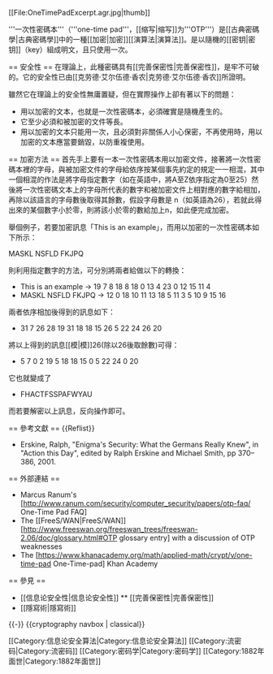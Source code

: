 [[File:OneTimePadExcerpt.agr.jpg|thumb]]

'''一次性密碼本'''（'''one-time pad'''，[[缩写|缩写]]为'''OTP'''）是[[古典密碼學|古典密碼學]]中的一種[[加密|加密]][[演算法|演算法]]。是以隨機的[[密钥|密钥]]（key）組成明文，且只使用一次。

== 安全性 ==
在理論上，此種密碼具有[[完善保密性|完善保密性]]，是牢不可破的。它的安全性已由[[克劳德·艾尔伍德·香农|克劳德·艾尔伍德·香农]]所證明。

雖然它在理論上的安全性無庸置疑，但在實際操作上卻有著以下的問題：
* 用以加密的文本，也就是一次性密碼本，必須確實是隨機產生的。
* 它至少必須和被加密的文件等長。
* 用以加密的文本只能用一次，且必須對非關係人小心保密，不再使用時，用以加密的文本應當要銷毀，以防重複使用。

== 加密方法 ==
首先手上要有一本一次性密碼本用以加密文件，接著將一次性密碼本裡的字母，與被加密文件的字母給依序按某個事先約定的規定一一相混，其中一個相混的作法是將字母指定數字（如在英語中，將A至Z依序指定為0至25）然後將一次性密碼文本上的字母所代表的數字和被加密文件上相對應的數字給相加，再除以該語言的字母數後取得其餘數，假設字母數是 n（如英語為26），若就此得出來的某個數字小於零，則將該小於零的數給加上n，如此便完成加密。

舉個例子，若要加密訊息「This is an example」，而用以加密的一次性密碼本如下所示：

MASKL NSFLD FKJPQ

則利用指定數字的方法，可分別將兩者給做以下的轉換：

* This is an example → 19 7 8 18 8 18 0 13 4 23 0 12 15 11 4
* MASKL NSFLD FKJPQ → 12 0 18 10 11 13 18 5 11 3 5 10 9 15 16

兩者依序相加後得到的訊息如下：

* 31 7 26 28 19 31 18 18 15 26 5 22 24 26 20

將以上得到的訊息[[模|模]]26(除以26後取餘數)可得：

* 5 7 0 2 19 5 18 18 15 0 5 22 24 0 20

它也就變成了

* FHACTFSSPAFWYAU

而若要解密以上訊息，反向操作即可。

== 參考文獻 ==
{{Reflist}}
* Erskine, Ralph, "Enigma's Security: What the Germans Really Knew", in "Action this Day", edited by Ralph Erskine and Michael Smith, pp 370–386, 2001.

== 外部連結 ==
* Marcus Ranum's [http://www.ranum.com/security/computer_security/papers/otp-faq/ One-Time Pad FAQ]
* The [[FreeS/WAN|FreeS/WAN]] [http://www.freeswan.org/freeswan_trees/freeswan-2.06/doc/glossary.html#OTP glossary entry] with a discussion of OTP weaknesses
* The [https://www.khanacademy.org/math/applied-math/crypt/v/one-time-pad  One-Time-pad] Khan Academy

== 參見 ==
* [[信息论安全性|信息论安全性]]
** [[完善保密性|完善保密性]]
* [[隱寫術|隱寫術]]

{{-}}
{{cryptography navbox | classical}}

[[Category:信息论安全算法|Category:信息论安全算法]]
[[Category:流密码|Category:流密码]]
[[Category:密码学|Category:密码学]]
[[Category:1882年面世|Category:1882年面世]]